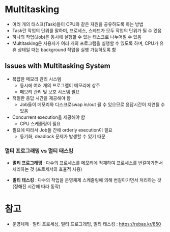 # Multitasking

- 여러 개의 태스크(Task)들이 CPU와 같은 자원을 공유하도록 하는 방법
- Task란 작업의 단위를 말하며, 프로세스, 스레드가 모두 작업의 단위가 될 수 있음
- 하나의 작업(Job)은 동시에 실행할 수 있는 태스크로 나누어질 수 있음
- Multitasking은 사용자가 여러 개의 프로그램을 실행할 수 있도록 하며, CPU가 유휴 상태일 때는 background 작업을 실행 가능하도록 함

## Issues with Multitasking System

- 복잡한 메모리 관리 시스템
  - 동시에 여러 개의 프로그램이 메모리에 상주
  - 메모리 관리 및 보호 시스템 필요
- 적절한 응답 시간을 제공해야 함
  - Job들이 메모리와 디스크로swap in/out 될 수 있으므로 응답시간이 지연될 수 있음
- Concurrent execution을 제공해야 함
  - CPU 스케줄링이 필요
- 필요에 따라서 Job들 간에 orderly execution이 필요
  - 동기화, deadlock 문제가 발생할 수 있기 때문

### 멀티 프로그래밍 vs 멀티 태스킹

- **멀티 프로그래밍** : 다수의 프로세스를 메모리에 적재하여 프로세스를 번갈아가면서 처리하는 것 (프로세서의 효율적 사용)

- **멀티 태스킹** : 다수의 작업을 운영체제 스케줄링에 의해 번갈아가면서 처리하는 것 (정해진 시간에 따라 동작)

# 참고

- 운영체제 · 멀티 프로세싱, 멀티 프로그래밍, 멀티 태스킹 : https://rebas.kr/850